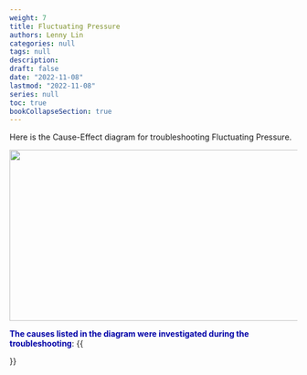 ```yaml
---
weight: 7
title: Fluctuating Pressure
authors: Lenny Lin
categories: null
tags: null
description: 
draft: false
date: "2022-11-08"
lastmod: "2022-11-08"
series: null
toc: true
bookCollapseSection: true
---
```




Here is the Cause-Effect diagram for troubleshooting Fluctuating Pressure.  

<img width ="540" height= "300" src = "/docs/images/Screenshot 2022-11-09 130941.png" class = "center"/>



**<font color = "#0000a7">The causes listed in the diagram were investigated during the troubleshooting</font>**:
{{<section>}}
